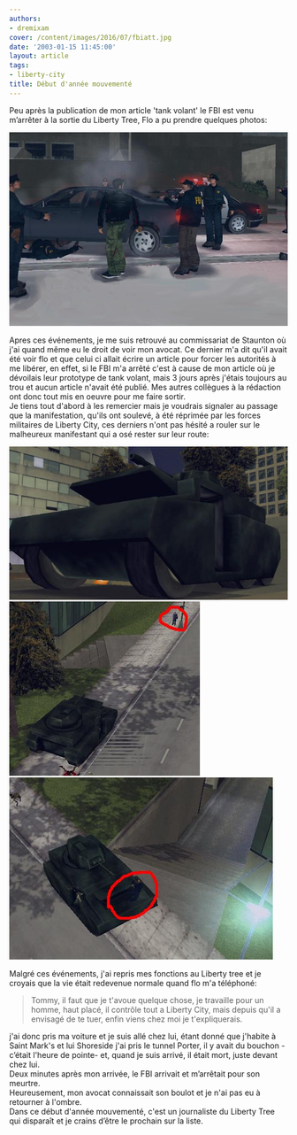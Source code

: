 ```yaml
---
authors:
- dremixam
cover: /content/images/2016/07/fbiatt.jpg
date: '2003-01-15 11:45:00'
layout: article
tags:
- liberty-city
title: Début d'année mouvementé
---
```



Peu après la publication de mon article 'tank volant' le FBI est venu m’arrêter à la sortie du Liberty Tree, Flo a pu prendre quelques photos:

![](/content/images/2016/07/tommyarrete.jpg)

Apres ces événements, je me suis retrouvé au commissariat de Staunton où j'ai quand même eu le droit de voir mon avocat. Ce dernier m'a dit qu'il avait été voir flo et que celui ci allait écrire un article pour forcer les autorités à me libérer, en effet, si le FBI m'a arrêté c'est à cause de mon article où je dévoilais leur prototype de tank volant, mais 3 jours après j'étais toujours au trou et aucun article n'avait été publié. Mes autres collègues à la rédaction ont donc tout mis en oeuvre pour me faire sortir.  
Je tiens tout d'abord à les remercier mais je voudrais signaler au passage que la manifestation, qu'ils ont soulevé, à été réprimée par les forces militaires de Liberty City, ces derniers n'ont pas hésité a rouler sur le malheureux manifestant qui a osé rester sur leur route:

![](/content/images/2016/07/arm.jpg)
![](/content/images/2016/07/dead1.jpg)
![](/content/images/2016/07/dead2.jpg)

Malgré ces événements, j'ai repris mes fonctions au Liberty tree et je croyais que la vie était redevenue normale quand flo m'a téléphoné:

> Tommy, il faut que je t'avoue quelque chose, je travaille pour un homme, haut placé, il contrôle tout a Liberty City, mais depuis qu'il a envisagé de te tuer, enfin viens chez moi je t'expliquerais.

j'ai donc pris ma voiture et je suis allé chez lui, étant donné que j'habite à Saint Mark's et lui Shoreside j'ai pris le tunnel Porter, il y avait du bouchon -c’était l'heure de pointe- et, quand je suis arrivé, il était mort, juste devant chez lui.  
Deux minutes après mon arrivée, le FBI arrivait et m’arrêtait pour son meurtre.  
Heureusement, mon avocat connaissait son boulot et je n'ai pas eu à retourner à l'ombre.  
Dans ce début d'année mouvementé, c'est un journaliste du Liberty Tree qui disparaît et je crains d’être le prochain sur la liste.